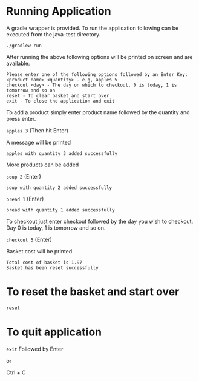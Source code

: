 # Running Application
A gradle wrapper is provided. To run the application following can be executed from the java-test directory. 

`./gradlew run`

After running the above following options will be printed on screen and are available:

```$xslt
Please enter one of the following options followed by an Enter Key:
<product name> <quantity> - e.g, apples 5
checkout <day> - The day on which to checkout. 0 is today, 1 is tomorrow and so on
reset - To clear basket and start over
exit - To close the application and exit
```

To add a product simply enter product name followed by the quantity and press enter.

`apples 3` (Then hit Enter)

A message will be printed 

`apples with quantity 3 added successfully`

More products can be added 

`soup 2` (Enter)

`soup with quantity 2 added successfully`

`bread 1` (Enter)

`bread with quantity 1 added successfully`

To checkout just enter checkout followed by the day you wish to checkout. Day 0 is today, 1 is tomorrow and so on.

`checkout 5` (Enter)

Basket cost will be printed.
 
```$xslt
Total cost of basket is 1.97
Basket has been reset successfully
```

# To reset the basket and start over

`reset` 

# To quit application

`exit` Followed by Enter

or 

Ctrl + C 
